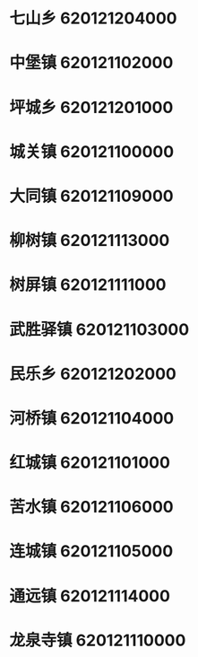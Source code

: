 # 七山乡 620121204000
# 中堡镇 620121102000
# 坪城乡 620121201000
# 城关镇 620121100000
# 大同镇 620121109000
# 柳树镇 620121113000
# 树屏镇 620121111000
# 武胜驿镇 620121103000
# 民乐乡 620121202000
# 河桥镇 620121104000
# 红城镇 620121101000
# 苦水镇 620121106000
# 连城镇 620121105000
# 通远镇 620121114000
# 龙泉寺镇 620121110000
